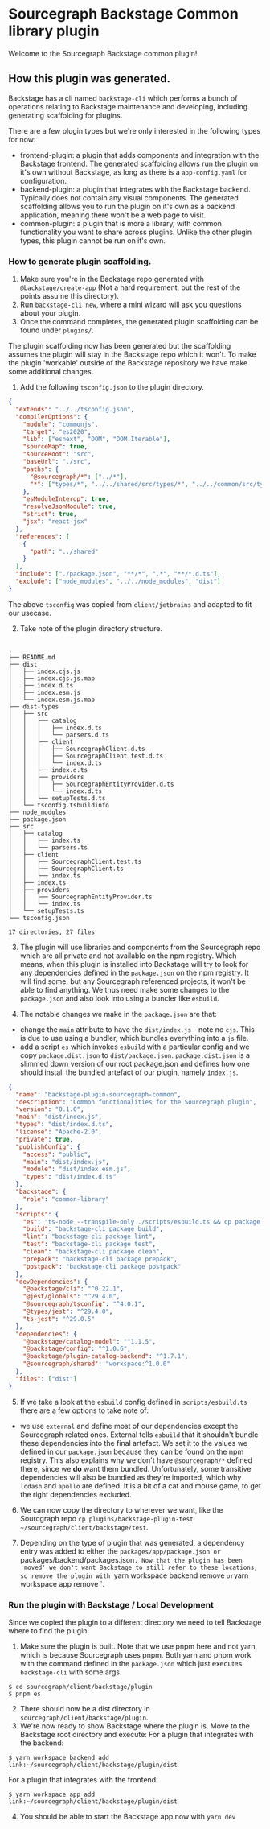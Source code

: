 # Sourcegraph Backstage Common library plugin

Welcome to the Sourcegraph Backstage common plugin!

## How this plugin was generated.

Backstage has a cli named `backstage-cli` which performs a bunch of operations relating to Backstage maintenance and developing, including generating scaffolding for plugins.

There are a few plugin types but we're only interested in the following types for now:

- frontend-plugin: a plugin that adds components and integration with the Backstage frontend. The generated scaffolding allows run the plugin on it's own without Backstage, as long as there is a `app-config.yaml` for configuration.
- backend-plugin: a plugin that integrates with the Backstage backend. Typically does not contain any visual components. The generated scaffolding allows you to run the plugin on it's own as a backend application, meaning there won't be a web page to visit.
- common-plugin: a plugin that is more a library, with common functionality you want to share across plugins. Unlike the other plugin types, this plugin cannot be run on it's own.

### How to generate plugin scaffolding.

1. Make sure you're in the Backstage repo generated with `@backstage/create-app` (Not a hard requirement, but the rest of the points assume this directory).
2. Run `backstage-cli new`, where a mini wizard will ask you questions about your plugin.
3. Once the command completes, the generated plugin scaffolding can be found under `plugins/`.

The plugin scaffolding now has been generated but the scaffolding assumes the plugin will stay in the Backstage repo which it won't. To make the plugin 'workable' outside of the Backstage repository we have make some additional changes.

1. Add the following `tsconfig.json` to the plugin directory.

```json
{
  "extends": "../../tsconfig.json",
  "compilerOptions": {
    "module": "commonjs",
    "target": "es2020",
    "lib": ["esnext", "DOM", "DOM.Iterable"],
    "sourceMap": true,
    "sourceRoot": "src",
    "baseUrl": "./src",
    "paths": {
      "@sourcegraph/*": ["../*"],
      "*": ["types/*", "../../shared/src/types/*", "../../common/src/types/*", "*"]
    },
    "esModuleInterop": true,
    "resolveJsonModule": true,
    "strict": true,
    "jsx": "react-jsx"
  },
  "references": [
    {
      "path": "../shared"
    }
  ],
  "include": ["./package.json", "**/*", ".*", "**/*.d.ts"],
  "exclude": ["node_modules", "../../node_modules", "dist"]
}
```

The above `tsconfig` was copied from `client/jetbrains` and adapted to fit our usecase.

2. Take note of the plugin directory structure.

```console

.
├── README.md
├── dist
│   ├── index.cjs.js
│   ├── index.cjs.js.map
│   ├── index.d.ts
│   ├── index.esm.js
│   └── index.esm.js.map
├── dist-types
│   ├── src
│   │   ├── catalog
│   │   │   ├── index.d.ts
│   │   │   └── parsers.d.ts
│   │   ├── client
│   │   │   ├── SourcegraphClient.d.ts
│   │   │   ├── SourcegraphClient.test.d.ts
│   │   │   └── index.d.ts
│   │   ├── index.d.ts
│   │   ├── providers
│   │   │   ├── SourcegraphEntityProvider.d.ts
│   │   │   └── index.d.ts
│   │   └── setupTests.d.ts
│   └── tsconfig.tsbuildinfo
├── node_modules
├── package.json
├── src
│   ├── catalog
│   │   ├── index.ts
│   │   └── parsers.ts
│   ├── client
│   │   ├── SourcegraphClient.test.ts
│   │   ├── SourcegraphClient.ts
│   │   └── index.ts
│   ├── index.ts
│   ├── providers
│   │   ├── SourcegraphEntityProvider.ts
│   │   └── index.ts
│   └── setupTests.ts
└── tsconfig.json

17 directories, 27 files
```

3. The plugin will use libraries and components from the Sourcegraph repo which are all private and not available on the npm registry. Which means, when this plugin is installed into Backstage will try to look for any dependencies defined in the `package.json` on the npm registry. It will find some, but any Sourcegraph referenced projects, it won't be able to find anything. We thus need make some changes to the `package.json` and also look into using a buncler like `esbuild`.

4. The notable changes we make in the `package.json` are that:

- change the `main` attribute to have the `dist/index.js` - note no `cjs`. This is due to use using a bundler, which bundles everything into a `js` file.
- add a script `es` which invokes `esbuild` with a particular config and we copy `package.dist.json` to `dist/package.json`. `package.dist.json` is a slimmed down version of our root package.json and defines how one should install the bundled artefact of our plugin, namely `index.js`.

```json
{
  "name": "backstage-plugin-sourcegraph-common",
  "description": "Common functionalities for the Sourcegraph plugin",
  "version": "0.1.0",
  "main": "dist/index.js",
  "types": "dist/index.d.ts",
  "license": "Apache-2.0",
  "private": true,
  "publishConfig": {
    "access": "public",
    "main": "dist/index.js",
    "module": "dist/index.esm.js",
    "types": "dist/index.d.ts"
  },
  "backstage": {
    "role": "common-library"
  },
  "scripts": {
    "es": "ts-node --transpile-only ./scripts/esbuild.ts && cp package.dist.json dist/",
    "build": "backstage-cli package build",
    "lint": "backstage-cli package lint",
    "test": "backstage-cli package test",
    "clean": "backstage-cli package clean",
    "prepack": "backstage-cli package prepack",
    "postpack": "backstage-cli package postpack"
  },
  "devDependencies": {
    "@backstage/cli": "^0.22.1",
    "@jest/globals": "^29.4.0",
    "@sourcegraph/tsconfig": "^4.0.1",
    "@types/jest": "^29.4.0",
    "ts-jest": "^29.0.5"
  },
  "dependencies": {
    "@backstage/catalog-model": "^1.1.5",
    "@backstage/config": "^1.0.6",
    "@backstage/plugin-catalog-backend": "^1.7.1",
    "@sourcegraph/shared": "workspace:^1.0.0"
  },
  "files": ["dist"]
}
```

5. If we take a look at the `esbuild` config defined in `scripts/esbuild.ts` there are a few options to take note of:

- we use `external` and define most of our dependencies except the Sourcegraph related ones. External tells `esbuild` that it shouldn't bundle these dependencies into the final artefact. We set it to the values we defined in our `package.json` because they can be found on the npm registry. This also explains why we don't have `@sourcegraph/*` defined there, since we **do** want them bundled. Unfortunately, some transitive dependencies will also be bundled as they're imported, which why `lodash` and `apollo` are defined. It is a bit of a cat and mouse game, to get the right dependencies excluded.

6. We can now copy the directory to wherever we want, like the Sourcgraph repo `cp plugins/backstage-plugin-test ~/sourcegraph/client/backstage/test`.

7. Depending on the type of plugin that was generated, a dependency entry was added to either the `packages/app/package.json or `packages/backend/packages.json`. Now that the plugin has been 'moved' we don't want Backstage to still refer to these locations, so remove the plugin with `yarn workspace backend remove <name>`or`yarn workspace app remove <name>`.

### Run the plugin with Backstage / Local Development

Since we copied the plugin to a different directory we need to tell Backstage where to find the plugin.

1. Make sure the plugin is built. Note that we use pnpm here and not yarn, which is because Sourcegraph uses pnpm. Both yarn and pnpm work with the command defined in the `package.json` which just executes `backstage-cli` with some args.

```console
$ cd sourcegraph/client/backstage/plugin
$ pnpm es
```

2. There should now be a dist directory in `sourcegraph/client/backstage/plugin`.
3. We're now ready to show Backstage where the plugin is. Move to the Backstage root directory and execute:
   For a plugin that integrates with the backend:

```console
$ yarn workspace backend add link:~/sourcegraph/client/backstage/plugin/dist
```

For a plugin that integrates with the frontend:

```console
$ yarn workspace app add link:~/sourcegraph/client/backstage/plugin/dist
```

4. You should be able to start the Backstage app now with `yarn dev`
